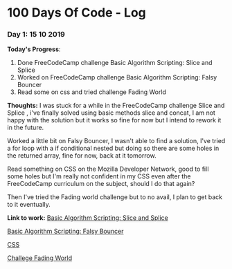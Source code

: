 # 100 Days Of Code - Log

### Day 1: 15 10 2019

**Today's Progress**: 
1. Done FreeCodeCamp challenge Basic Algorithm Scripting: Slice and Splice 
2. Worked on FreeCodeCamp challenge Basic Algorithm Scripting: Falsy Bouncer
3. Read some on css and tried challenge Fading World

**Thoughts:** I was stuck for a while in the FreeCodeCamp challenge Slice and Splice , i've finally solved using basic methods slice and concat, I am not happy with the solution but it works so fine for now but I intend to rework it in the future.

Worked a little bit on Falsy Bouncer, I wasn't able to find a solution, I've tried a for loop with a if conditional nested but doing so there are some holes in the returned array, fine for now, back at it tomorrow.

Read something on CSS on the Mozilla Developer Network, good to fill some holes but I'm really not confident in my CSS even after the FreeCodeCamp curriculum on the subject, should I do that again?

Then I've tried the Fading world challenge but to no avail, I plan to get back to it eventually.


**Link to work:** [Basic Algorithm Scripting: Slice and Splice ](https://learn.freecodecamp.org/javascript-algorithms-and-data-[structures/basic-algorithm-scripting/slice-and-splice)

[Basic Algorithm Scripting: Falsy Bouncer](https://learn.freecodecamp.org/javascript-algorithms-and-data-structures/basic-algorithm-scripting/falsy-bouncer/)

[CSS](https://developer.mozilla.org/en-US/docs/Learn/CSS/First_steps)

[Challege Fading World](https://css-challenges.com/fading-world/)



